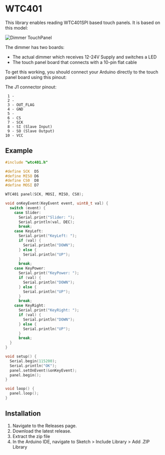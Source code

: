 # WTC401

This library enables reading WTC401SPI based touch panels. It is based on this model:

![Dimmer TouchPanel](https://user-images.githubusercontent.com/578310/71561610-7021b500-2a57-11ea-97a3-9ccd80c3ba6e.png)

The dimmer has two boards:
  * The actual dimmer which receives 12-24V Supply and switches a LED
  * The touch panel board that connects with a 10-pin flat cable

To get this working, you should connect your Arduino directly to the touch panel board using this pinout:

The J1 connector pinout:

```
 1 -
 2 -
 3 - OUT_FLAG
 4 - GND
 5 -
 6 - CS
 7 - SCK
 8 - SI (Slave Input)
 9 - SO (Slave Output)
10 - VCC
```

## Example

```cpp
#include "wtc401.h"

#define SCK  D5
#define MISO D6
#define CS0  D8
#define MOSI D7

WTC401 panel(SCK, MOSI, MISO, CS0);

void onKeyEvent(KeyEvent event, uint8_t val) {
  switch (event) {
    case Slider:
      Serial.print("Slider: ");
      Serial.println(val, DEC);
      break;
    case KeyLeft:
      Serial.print("KeyLeft: ");
      if (val) {
        Serial.println("DOWN");
      } else {
        Serial.println("UP");
      }
      break;
    case KeyPower:
      Serial.print("KeyPower: ");
      if (val) {
        Serial.println("DOWN");
      } else {
        Serial.println("UP");
      }
      break;
    case KeyRight:
      Serial.print("KeyRight: ");
      if (val) {
        Serial.println("DOWN");
      } else {
        Serial.println("UP");
      }
      break;
  }
}

void setup() {
  Serial.begin(115200);
  Serial.println("OK");
  panel.setOnEvent(&onKeyEvent);
  panel.begin();
}

void loop() {
  panel.loop();
}
```


## Installation

1. Navigate to the Releases page.
2. Download the latest release.
3. Extract the zip file
4. In the Arduino IDE, navigate to Sketch > Include Library > Add .ZIP Library
